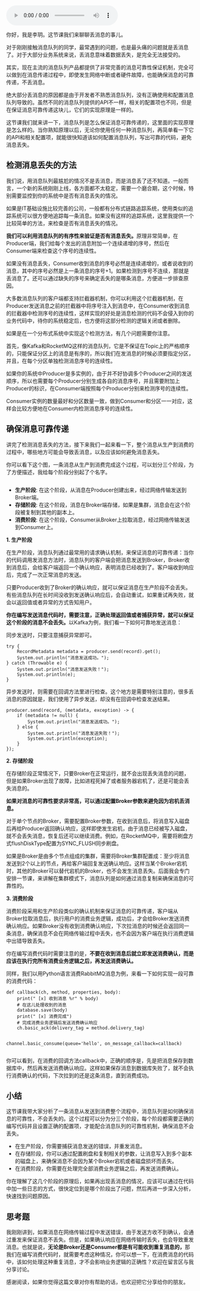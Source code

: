<audio title="05 _ 如何确保消息不会丢失" src="https://static001.geekbang.org/resource/audio/60/5e/6052aad49d746fdf155b535c03d68a5e.mp3" controls="controls"></audio> 
<p>你好，我是李玥。这节课我们来聊聊丢消息的事儿。</p><p>对于刚刚接触消息队列的同学，最常遇到的问题，也是最头痛的问题就是丢消息了。对于大部分业务系统来说，丢消息意味着数据丢失，是完全无法接受的。</p><p>其实，现在主流的消息队列产品都提供了非常完善的消息可靠性保证机制，完全可以做到在消息传递过程中，即使发生网络中断或者硬件故障，也能确保消息的可靠传递，不丢消息。</p><p>绝大部分丢消息的原因都是由于开发者不熟悉消息队列，没有正确使用和配置消息队列导致的。虽然不同的消息队列提供的API不一样，相关的配置项也不同，但是在保证消息可靠传递这块儿，它们的实现原理是一样的。</p><p>这节课我们就来讲一下，消息队列是怎么保证消息可靠传递的，这里面的实现原理是怎么样的。当你熟知原理以后，无论你使用任何一种消息队列，再简单看一下它的API和相关配置项，就能很快知道该如何配置消息队列，写出可靠的代码，避免消息丢失。</p><h2>检测消息丢失的方法</h2><p>我们说，用消息队列最尴尬的情况不是丢消息，而是消息丢了还不知道。一般而言，一个新的系统刚刚上线，各方面都不太稳定，需要一个磨合期，这个时候，特别需要监控到你的系统中是否有消息丢失的情况。</p><p>如果是IT基础设施比较完善的公司，一般都有分布式链路追踪系统，使用类似的追踪系统可以很方便地追踪每一条消息。如果没有这样的追踪系统，这里我提供一个比较简单的方法，来检查是否有消息丢失的情况。</p><!-- [[[read_end]]] --><p><strong>我们可以利用消息队列的有序性来验证是否有消息丢失。</strong>原理非常简单，在Producer端，我们给每个发出的消息附加一个连续递增的序号，然后在Consumer端来检查这个序号的连续性。</p><p>如果没有消息丢失，Consumer收到消息的序号必然是连续递增的，或者说收到的消息，其中的序号必然是上一条消息的序号+1。如果检测到序号不连续，那就是丢消息了。还可以通过缺失的序号来确定丢失的是哪条消息，方便进一步排查原因。</p><p>大多数消息队列的客户端都支持拦截器机制，你可以利用这个拦截器机制，在Producer发送消息之前的拦截器中将序号注入到消息中，在Consumer收到消息的拦截器中检测序号的连续性，这样实现的好处是消息检测的代码不会侵入到你的业务代码中，待你的系统稳定后，也方便将这部分检测的逻辑关闭或者删除。</p><p>如果是在一个分布式系统中实现这个检测方法，有几个问题需要你注意。</p><p>首先，像Kafka和RocketMQ这样的消息队列，它是不保证在Topic上的严格顺序的，只能保证分区上的消息是有序的，所以我们在发消息的时候必须要指定分区，并且，在每个分区单独检测消息序号的连续性。</p><p>如果你的系统中Producer是多实例的，由于并不好协调多个Producer之间的发送顺序，所以也需要每个Producer分别生成各自的消息序号，并且需要附加上Producer的标识，在Consumer端按照每个Producer分别来检测序号的连续性。</p><p>Consumer实例的数量最好和分区数量一致，做到Consumer和分区一一对应，这样会比较方便地在Consumer内检测消息序号的连续性。</p><h2>确保消息可靠传递</h2><p>讲完了检测消息丢失的方法，接下来我们一起来看一下，整个消息从生产到消费的过程中，哪些地方可能会导致丢消息，以及应该如何避免消息丢失。</p><p>你可以看下这个图，一条消息从生产到消费完成这个过程，可以划分三个阶段，为了方便描述，我给每个阶段分别起了个名字。</p><p><img src="https://static001.geekbang.org/resource/image/81/05/81a01f5218614efea2838b0808709205.jpg" alt=""></p><ul>
<li><strong>生产阶段</strong>: 在这个阶段，从消息在Producer创建出来，经过网络传输发送到Broker端。</li>
<li><strong>存储阶段</strong>: 在这个阶段，消息在Broker端存储，如果是集群，消息会在这个阶段被复制到其他的副本上。</li>
<li><strong>消费阶段</strong>: 在这个阶段，Consumer从Broker上拉取消息，经过网络传输发送到Consumer上。</li>
</ul><p><strong>1. 生产阶段</strong></p><p>在生产阶段，消息队列通过最常用的请求确认机制，来保证消息的可靠传递：当你的代码调用发消息方法时，消息队列的客户端会把消息发送到Broker，Broker收到消息后，会给客户端返回一个确认响应，表明消息已经收到了。客户端收到响应后，完成了一次正常消息的发送。</p><p>只要Producer收到了Broker的确认响应，就可以保证消息在生产阶段不会丢失。有些消息队列在长时间没收到发送确认响应后，会自动重试，如果重试再失败，就会以返回值或者异常的方式告知用户。</p><p><strong>你在编写发送消息代码时，需要注意，正确处理返回值或者捕获异常，就可以保证这个阶段的消息不会丢失。</strong>以Kafka为例，我们看一下如何可靠地发送消息：</p><p>同步发送时，只要注意捕获异常即可。</p><pre><code>try {
    RecordMetadata metadata = producer.send(record).get();
    System.out.println(&quot;消息发送成功。&quot;);
} catch (Throwable e) {
    System.out.println(&quot;消息发送失败！&quot;);
    System.out.println(e);
}
</code></pre><p>异步发送时，则需要在回调方法里进行检查。这个地方是需要特别注意的，很多丢消息的原因就是，我们使用了异步发送，却没有在回调中检查发送结果。</p><pre><code>producer.send(record, (metadata, exception) -&gt; {
    if (metadata != null) {
        System.out.println(&quot;消息发送成功。&quot;);
    } else {
        System.out.println(&quot;消息发送失败！&quot;);
        System.out.println(exception);
    }
});
</code></pre><p><strong>2. 存储阶段</strong></p><p>在存储阶段正常情况下，只要Broker在正常运行，就不会出现丢失消息的问题，但是如果Broker出现了故障，比如进程死掉了或者服务器宕机了，还是可能会丢失消息的。</p><p><strong>如果对消息的可靠性要求非常高，可以通过配置Broker参数来避免因为宕机丢消息。</strong></p><p>对于单个节点的Broker，需要配置Broker参数，在收到消息后，将消息写入磁盘后再给Producer返回确认响应，这样即使发生宕机，由于消息已经被写入磁盘，就不会丢失消息，恢复后还可以继续消费。例如，在RocketMQ中，需要将刷盘方式flushDiskType配置为SYNC_FLUSH同步刷盘。</p><p>如果是Broker是由多个节点组成的集群，需要将Broker集群配置成：至少将消息发送到2个以上的节点，再给客户端回复发送确认响应。这样当某个Broker宕机时，其他的Broker可以替代宕机的Broker，也不会发生消息丢失。后面我会专门安排一节课，来讲解在集群模式下，消息队列是如何通过消息复制来确保消息的可靠性的。</p><p><strong>3. 消费阶段</strong></p><p>消费阶段采用和生产阶段类似的确认机制来保证消息的可靠传递，客户端从Broker拉取消息后，执行用户的消费业务逻辑，成功后，才会给Broker发送消费确认响应。如果Broker没有收到消费确认响应，下次拉消息的时候还会返回同一条消息，确保消息不会在网络传输过程中丢失，也不会因为客户端在执行消费逻辑中出错导致丢失。</p><p>你在编写消费代码时需要注意的是，<strong>不要在收到消息后就立即发送消费确认，而是应该在执行完所有消费业务逻辑之后，再发送消费确认。</strong></p><p>同样，我们以用Python语言消费RabbitMQ消息为例，来看一下如何实现一段可靠的消费代码：</p><pre><code>def callback(ch, method, properties, body):
    print(&quot; [x] 收到消息 %r&quot; % body)
    # 在这儿处理收到的消息
    database.save(body)
    print(&quot; [x] 消费完成&quot;)
    # 完成消费业务逻辑后发送消费确认响应
    ch.basic_ack(delivery_tag = method.delivery_tag)

channel.basic_consume(queue='hello', on_message_callback=callback)
</code></pre><p>你可以看到，在消费的回调方法callback中，正确的顺序是，先是把消息保存到数据库中，然后再发送消费确认响应。这样如果保存消息到数据库失败了，就不会执行消费确认的代码，下次拉到的还是这条消息，直到消费成功。</p><h2>小结</h2><p>这节课我带大家分析了一条消息从发送到消费整个流程中，消息队列是如何确保消息的可靠性，不会丢失的。这个过程可以分为分三个阶段，每个阶段都需要正确的编写代码并且设置正确的配置项，才能配合消息队列的可靠性机制，确保消息不会丢失。</p><ul>
<li>在生产阶段，你需要捕获消息发送的错误，并重发消息。</li>
<li>在存储阶段，你可以通过配置刷盘和复制相关的参数，让消息写入到多个副本的磁盘上，来确保消息不会因为某个Broker宕机或者磁盘损坏而丢失。</li>
<li>在消费阶段，你需要在处理完全部消费业务逻辑之后，再发送消费确认。</li>
</ul><p>你在理解了这几个阶段的原理后，如果再出现丢消息的情况，应该可以通过在代码中加一些日志的方式，很快定位到是哪个阶段出了问题，然后再进一步深入分析，快速找到问题原因。</p><h2>思考题</h2><p>我刚刚讲到，如果消息在网络传输过程中发送错误，由于发送方收不到确认，会通过重发来保证消息不丢失。但是，如果确认响应在网络传输时丢失，也会导致重发消息。也就是说，<strong>无论是Broker还是Consumer都是有可能收到重复消息的，</strong>那我们在编写消费代码时，就需要考虑这种情况，你可以想一下，在消费消息的代码中，该如何处理这种重复消息，才不会影响业务逻辑的正确性？欢迎在留言区与我分享讨论。</p><p>感谢阅读，如果你觉得这篇文章对你有帮助的话，也欢迎把它分享给你的朋友。</p><p></p>